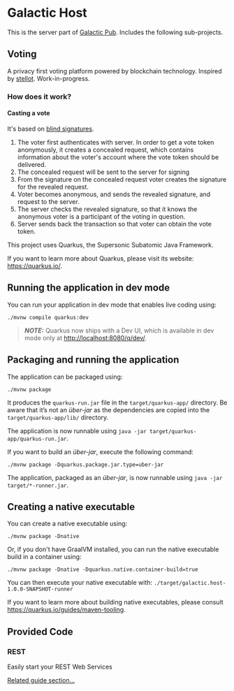 # Galactic Host
This is the server part of [Galactic Pub](https://galactic.pub). Includes the following sub-projects.

## Voting
A privacy first voting platform powered by blockchain technology. Inspired by [stellot](https://github.com/stanbar/stellot).
Work-in-progress.

### How does it work?
#### Casting a vote
It's based on [blind signatures](https://en.wikipedia.org/wiki/Blind_signature#Blind_RSA_signatures).
1. The voter first authenticates with server. In order to get a vote token anonymously, it creates a concealed request, which contains information
   about the voter's account where the vote token should be delivered.
2. The concealed request will be sent to the server for signing
3. From the signature on the concealed request voter creates the signature for the revealed request.
4. Voter becomes anonymous, and sends the revealed signature, and request to the server.
5. The server checks the revealed signature, so that it knows the anonymous voter is a participant of the voting in question.
6. Server sends back the transaction so that voter can obtain the vote token.

This project uses Quarkus, the Supersonic Subatomic Java Framework.

If you want to learn more about Quarkus, please visit its website: <https://quarkus.io/>.

## Running the application in dev mode

You can run your application in dev mode that enables live coding using:

```shell script
./mvnw compile quarkus:dev
```

> **_NOTE:_**  Quarkus now ships with a Dev UI, which is available in dev mode only at <http://localhost:8080/q/dev/>.

## Packaging and running the application

The application can be packaged using:

```shell script
./mvnw package
```

It produces the `quarkus-run.jar` file in the `target/quarkus-app/` directory.
Be aware that it’s not an _über-jar_ as the dependencies are copied into the `target/quarkus-app/lib/` directory.

The application is now runnable using `java -jar target/quarkus-app/quarkus-run.jar`.

If you want to build an _über-jar_, execute the following command:

```shell script
./mvnw package -Dquarkus.package.jar.type=uber-jar
```

The application, packaged as an _über-jar_, is now runnable using `java -jar target/*-runner.jar`.

## Creating a native executable

You can create a native executable using:

```shell script
./mvnw package -Dnative
```

Or, if you don't have GraalVM installed, you can run the native executable build in a container using:

```shell script
./mvnw package -Dnative -Dquarkus.native.container-build=true
```

You can then execute your native executable with: `./target/galactic.host-1.0.0-SNAPSHOT-runner`

If you want to learn more about building native executables, please consult <https://quarkus.io/guides/maven-tooling>.

## Provided Code

### REST

Easily start your REST Web Services

[Related guide section...](https://quarkus.io/guides/getting-started-reactive#reactive-jax-rs-resources)
